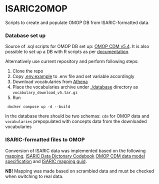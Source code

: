 # ISARIC2OMOP

Scripts to create and populate OMOP DB from ISARIC-formatted data.

### Database set up

Source of .sql scripts for OMOP DB set up: [OMOP CDM v5.4](https://github.com/OHDSI/CommonDataModel/tree/v5.4.0/inst/ddl/5.4/sql_server).
It is also possible to set up a DB with R scripts as per [documentation](https://github.com/OHDSI/CommonDataModel/tree/v5.4.0).

Alternatively use current repository and perform following steps:
1. Clone the repo
2. Copy [.env.example](.env.example) to .env file and set variable accordingly
3. Download vocabularies from [Athena](https://athena.ohdsi.org/vocabulary/list)
4. Place the vocabularies archive under [./database](./database/) directory as `vocabulary_download_v5.tar.gz`
5. Run
```commandline
 docker compose up -d --build
```
In the database there should be two schemas: `cdm` for OMOP data and `vocabularies` prepopulated with concepts data
from the downloaded vocabularies

### ISARIC-formatted files to OMOP

Conversion of ISARIC data was implemented based on the following [mapping](https://lygatureprojectplaza.sharepoint.com/:x:/r/sites/by_covid/Project%20Documents/Beacon/COVID-NL_OMOP.xlsx?d=wb7c9ea1c911946b79c957bd9fc72271b&csf=1&web=1&e=uraYrh), 
[ISARIC Data Dictonary Codebook](http://capacity-covid.eu/wp-content/uploads/CAPACITY-REDCap-2.pdf)
[OMOP CDM data model specification](https://omop-erd.surge.sh/omop_cdm/index.html) and 
[ISARIC mapping guid](https://github.com/globaldothealth/isaric/blob/main/docs/guide.rst).

**NB!** Mapping was made based on scrambled data and must be checked when switching to real data. 

